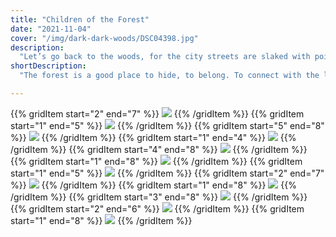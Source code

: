 ```yaml
---
title: "Children of the Forest"
date: "2021-11-04"
cover: "/img/dark-dark-woods/DSC04398.jpg"
description:
  "Let’s go back to the woods, for the city streets are slaked with poison. Let’s sleep beneath the trees, because the mercury glow of streetlights has stolen dreams right out of our heads. Let’s fill our lungs with pine and earth together, let it raise us to the canopy, the stars, for the city has fucked our circuitry. Never believed those stories as a kid that the forest was a dangerous place; the danger was always inside, wearing masks with false words and idols. The forest is a good place to hide, to belong. To connect with the lost child behind the curtain of consciousness. To bury the parts of ourselves that died. To resurrect. To banish. To remember. To feel. To be alive."
shortDescription:
  "The forest is a good place to hide, to belong. To connect with the lost child behind the curtain of consciousness."

---
```


{{% gridItem start="2" end="7" %}}
![](/img/dark-dark-woods/DSC04094.jpg)
{{% /gridItem %}}
{{% gridItem start="1" end="5" %}}
![](/img/dark-dark-woods/DSC04276.jpg)
{{% /gridItem %}}
{{% gridItem start="5" end="8" %}}
![](/img/dark-dark-woods/DSC04324.jpg)
{{% /gridItem %}}
{{% gridItem start="1" end="4" %}}
![](/img/dark-dark-woods/type.png)
{{% /gridItem %}}
{{% gridItem start="4" end="8" %}}
![](/img/dark-dark-woods/DSC04175.jpg)
{{% /gridItem %}}
{{% gridItem start="1" end="8" %}}
![](/img/dark-dark-woods/DSC04433.jpg)
{{% /gridItem %}}
{{% gridItem start="1" end="5" %}}
![](/img/dark-dark-woods/DSC04450.jpg)
{{% /gridItem %}}
{{% gridItem start="2" end="7" %}}
![](/img/dark-dark-woods/DSC04398.jpg)
{{% /gridItem %}}
{{% gridItem start="1" end="8" %}}
![](/img/dark-dark-woods/DSC04378.jpg)
{{% /gridItem %}}
{{% gridItem start="3" end="8" %}}
![](/img/dark-dark-woods/DSC04516.jpg)
{{% /gridItem %}}
{{% gridItem start="2" end="6" %}}
![](/img/dark-dark-woods/DSC04507.jpg)
{{% /gridItem %}}
{{% gridItem start="1" end="8" %}}
![](/img/dark-dark-woods/welcomethedarkness.jpg)
{{% /gridItem %}}
